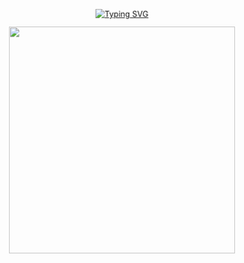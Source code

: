 <p align="center">
<a href="https://git.io/typing-svg">
  <img src="https://readme-typing-svg.demolab.com?font=Georgia&weight=800&pause=1000&size=33&color=FFFF00&width=370&height=100&lines=%F0%9F%8C%BC+Hey+There!;I'm+Hanadi;Welcome+to+my+GitHub;Stay+as+Long+as+you+Like;%F0%9F%98%8A" 
  alt="Typing SVG" />
</a>
</p>
<p align="center">
  <picture>
    <img align="center" src="https://github-production-user-asset-6210df.s3.amazonaws.com/74038190/256977180-54fb7eef-b1e8-41dc-be97-57e4180b3b24.gif?X-Amz-Algorithm=AWS4-HMAC-SHA256&X-Amz-Credential=AKIAVCODYLSA53PQK4ZA%2F20240929%2Fus-east-1%2Fs3%2Faws4_request&X-Amz-Date=20240929T132721Z&X-Amz-Expires=300&X-Amz-Signature=85a0f9e0612bf2e6faf148762396e5a19e9af49cfd3ef0009e6128af13e02bdc&X-Amz-SignedHeaders=host" width="400px">
  </picture>
</p>



<!--
**hanadiasfour/hanadiasfour** is a ✨ _special_ ✨ repository because its `README.md` (this file) appears on your GitHub profile.

Here are some ideas to get you started:

- 🔭 I’m currently working on ...
- 🌱 I’m currently learning ...
- 👯 I’m looking to collaborate on ...
- 🤔 I’m looking for help with ...
- 💬 Ask me about ...
- 📫 How to reach me: ...
- 😄 Pronouns: ...
- ⚡ Fun fact: ...
-->
